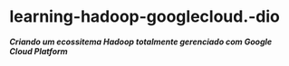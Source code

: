 # learning-hadoop-googlecloud.-dio
__*Criando um ecossitema Hadoop totalmente gerenciado com Google Cloud Platform*__
